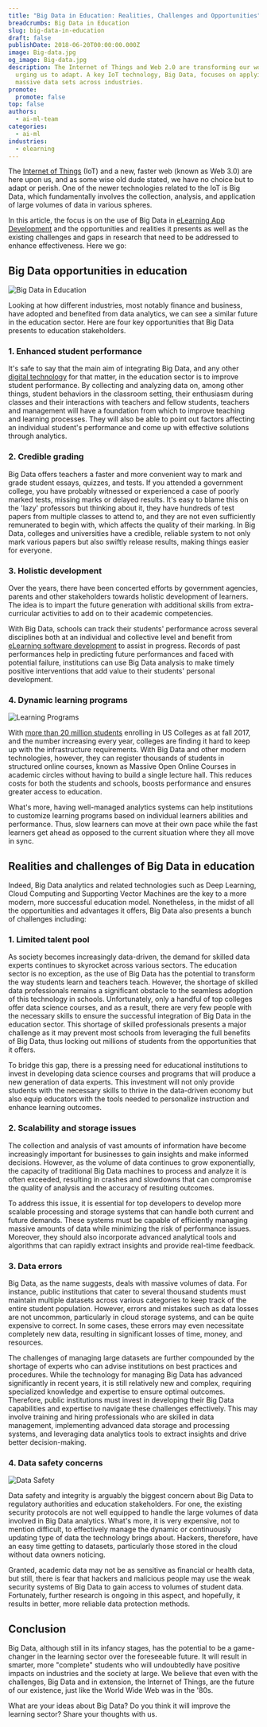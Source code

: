 ```yaml
---
title: "Big Data in Education: Realities, Challenges and Opportunities"
breadcrumbs: Big Data in Education
slug: big-data-in-education
draft: false
publishDate: 2018-06-20T00:00:00.000Z
image: Big-data.jpg
og_image: Big-data.jpg
description: The Internet of Things and Web 2.0 are transforming our world,
  urging us to adapt. A key IoT technology, Big Data, focuses on applying
  massive data sets across industries.
promote:
  promote: false
top: false
authors:
  - ai-ml-team
categories:
  - ai-ml
industries:
  - elearning
---
```

The <a href="https://www.forbes.com/sites/forbestechcouncil/2018/06/14/iot-for-economic-and-social-good-how-the-internet-of-things-makes-our-world-better/" target="_blank">Internet of Things</a> (IoT) and a new, faster web (known as Web 3.0) are here upon us, and as some wise old dude stated, we have no choice but to adapt or perish. One of the newer technologies related to the IoT is Big Data, which fundamentally involves the collection, analysis, and application of large volumes of data in various spheres.

In this article, the focus is on the use of Big Data in <a href="https://anadea.info/solutions/e-learning-software-development/m-learning">eLearning App Development</a> and the opportunities and realities it presents as well as the existing challenges and gaps in research that need to be addressed to enhance effectiveness. Here we go:

## Big Data opportunities in education

![Big Data in Education](Education.jpg)

Looking at how different industries, most notably finance and business, have adopted and benefited from data analytics, we can see a similar future in the education sector. Here are four key opportunities that Big Data presents to education stakeholders.

### 1. Enhanced student performance

It's safe to say that the main aim of integrating Big Data, and any other [digital technology](https://anadea.info/blog/how-digital-technology-has-changed-modern-education) for that matter, in the education sector is to improve student performance. By collecting and analyzing data on, among other things, student behaviors in the classroom setting, their enthusiasm during classes and their interactions with teachers and fellow students, teachers and management will have a foundation from which to improve teaching and learning processes. They will also be able to point out factors affecting an individual student's performance and come up with effective solutions through analytics.

### 2. Credible grading

Big Data offers teachers a faster and more convenient way to mark and grade student essays, quizzes, and tests. If you attended a government college, you have probably witnessed or experienced a case of poorly marked tests, missing marks or delayed results. It's easy to blame this on the 'lazy' professors but thinking about it, they have hundreds of test papers from multiple classes to attend to, and they are not even sufficiently remunerated to begin with, which affects the quality of their marking. In Big Data, colleges and universities have a credible, reliable system to not only mark various papers but also swiftly release results, making things easier for everyone.

### 3. Holistic development

Over the years, there have been concerted efforts by government agencies, parents and other stakeholders towards holistic development of learners. The idea is to impart the future generation with additional skills from extra-curricular activities to add on to their academic competencies.

With Big Data, schools can track their students' performance across several disciplines both at an individual and collective level and benefit from [eLearning software development](https://anadea.info/solutions/e-learning-software-development) to assist in progress. Records of past performances help in predicting future performances and faced with potential failure, institutions can use Big Data analysis to make timely positive interventions that add value to their students' personal development.

### 4. Dynamic learning programs

![Learning Programs](Learning-programs.jpg)

With <a href="https://nces.ed.gov/fastfacts/display.asp?id=372" target="_blank">more than 20 million students</a> enrolling in US Colleges as at fall 2017, and the number increasing every year, colleges are finding it hard to keep up with the infrastructure requirements. With Big Data and other modern technologies, however, they can register thousands of students in structured online courses, known as Massive Open Online Courses in academic circles without having to build a single lecture hall. This reduces costs for both the students and schools, boosts performance and ensures greater access to education.

What's more, having well-managed analytics systems can help institutions to customize learning programs based on individual learners abilities and performance. Thus, slow learners can move at their own pace while the fast learners get ahead as opposed to the current situation where they all move in sync.

## Realities and challenges of Big Data in education

Indeed, Big Data analytics and related technologies such as Deep Learning, Cloud Computing and Supporting Vector Machines are the key to a more modern, more successful education model. Nonetheless, in the midst of all the opportunities and advantages it offers, Big Data also presents a bunch of challenges including:

### 1. Limited talent pool

As society becomes increasingly data-driven, the demand for skilled data experts continues to skyrocket across various sectors. The education sector is no exception, as the use of Big Data has the potential to transform the way students learn and teachers teach. However, the shortage of skilled data professionals remains a significant obstacle to the seamless adoption of this technology in schools. Unfortunately, only a handful of top colleges offer data science courses, and as a result, there are very few people with the necessary skills to ensure the successful integration of Big Data in the education sector. This shortage of skilled professionals presents a major challenge as it may prevent most schools from leveraging the full benefits of Big Data, thus locking out millions of students from the opportunities that it offers.

To bridge this gap, there is a pressing need for educational institutions to invest in developing data science courses and programs that will produce a new generation of data experts. This investment will not only provide students with the necessary skills to thrive in the data-driven economy but also equip educators with the tools needed to personalize instruction and enhance learning outcomes.

### 2. Scalability and storage issues

The collection and analysis of vast amounts of information have become increasingly important for businesses to gain insights and make informed decisions. However, as the volume of data continues to grow exponentially, the capacity of traditional Big Data machines to process and analyze it is often exceeded, resulting in crashes and slowdowns that can compromise the quality of analysis and the accuracy of resulting outcomes.

To address this issue, it is essential for top developers to develop more scalable processing and storage systems that can handle both current and future demands. These systems must be capable of efficiently managing massive amounts of data while minimizing the risk of performance issues. Moreover, they should also incorporate advanced analytical tools and algorithms that can rapidly extract insights and provide real-time feedback.

### 3. Data errors
Big Data, as the name suggests, deals with massive volumes of data. For instance, public institutions that cater to several thousand students must maintain multiple datasets across various categories to keep track of the entire student population. However, errors and mistakes such as data losses are not uncommon, particularly in cloud storage systems, and can be quite expensive to correct. In some cases, these errors may even necessitate completely new data, resulting in significant losses of time, money, and resources.

The challenges of managing large datasets are further compounded by the shortage of experts who can advise institutions on best practices and procedures. While the technology for managing Big Data has advanced significantly in recent years, it is still relatively new and complex, requiring specialized knowledge and expertise to ensure optimal outcomes. Therefore, public institutions must invest in developing their Big Data capabilities and expertise to navigate these challenges effectively. This may involve training and hiring professionals who are skilled in data management, implementing advanced data storage and processing systems, and leveraging data analytics tools to extract insights and drive better decision-making.

### 4. Data safety concerns

![Data Safety](Data-safety.jpg)

Data safety and integrity is arguably the biggest concern about Big Data to regulatory authorities and education stakeholders. For one, the existing security protocols are not well equipped to handle the large volumes of data involved in Big Data analytics. What's more, it is very expensive, not to mention difficult, to effectively manage the dynamic or continuously updating type of data the technology brings about. Hackers, therefore, have an easy time getting to datasets, particularly those stored in the cloud without data owners noticing.

Granted, academic data may not be as sensitive as financial or health data, but still, there is fear that hackers and malicious people may use the weak security systems of Big Data to gain access to volumes of student data. Fortunately, further research is ongoing in this aspect, and hopefully, it results in better, more reliable data protection methods.

## Conclusion

Big Data, although still in its infancy stages, has the potential to be a game-changer in the learning sector over the foreseeable future. It will result in smarter, more "complete" students who will undoubtedly have positive impacts on industries and the society at large. We believe that even with the challenges, Big Data and in extension, the Internet of Things, are the future of our existence, just like the World Wide Web was in the '80s.

What are your ideas about Big Data? Do you think it will improve the learning sector? Share your thoughts with us.
